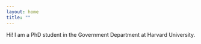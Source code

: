 ```yaml
---
layout: home
title: ""
---
```


Hi! I am a PhD student in the Government Department at Harvard University.
